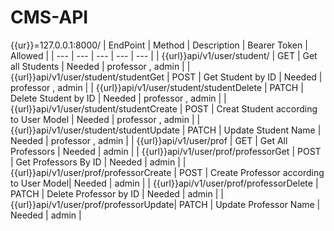 # CMS-API
{{ur}}=127.0.0.1:8000/
| EndPoint | Method | Description | Bearer Token | Allowed |
| --- | --- | --- | --- | --- |
| {{url}}api/v1/user/student/ | GET | Get all Students | Needed | professor , admin |
| {{url}}api/v1/user/student/studentGet | POST | Get Student by ID | Needed | professor , admin |
| {{url}}api/v1/user/student/studentDelete | PATCH | Delete Student by ID | Needed | professor , admin |
| {{url}}api/v1/user/student/studentCreate | POST | Creat Student according to User Model | Needed | professor , admin |
| {{url}}api/v1/user/student/studentUpdate | PATCH | Update Student Name | Needed | professor , admin |
| {{url}}api/v1/user/prof | GET | Get All Professors | Needed | admin |
| {{url}}api/v1/user/prof/professorGet | POST | Get Professors By ID | Needed | admin |
| {{url}}api/v1/user/prof/professorCreate | POST | Create Professor according to User Model| Needed | admin |
| {{url}}api/v1/user/prof/professorDelete | PATCH | Delete Professor by ID | Needed | admin |
| {{url}}api/v1/user/prof/professorUpdate| PATCH | Update Professor Name | Needed | admin |

